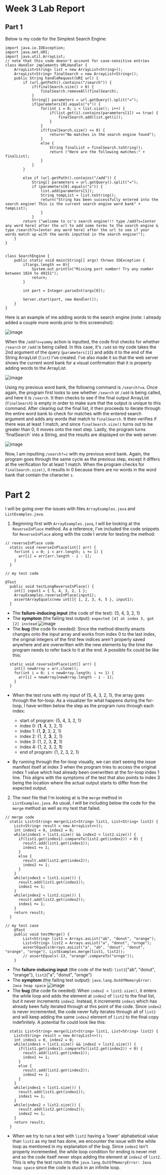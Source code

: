 # Week 3 Lab Report
## Part 1
Below is my code for the Simplest Search Engine:
```
import java.io.IOException;
import java.net.URI;
import java.util.ArrayList;
// note that this code doesn't account for case-sensitive entries
class Handler implements URLHandler {
    ArrayList<String> list = new ArrayList<String>();
    ArrayList<String> finalSearch = new ArrayList<String>();
    public String handleRequest(URI url) {
        if (url.getPath().contains("/search")) {
            if(finalSearch.size() > 0) {
                finalSearch.removeAll(finalSearch);
            }
            String[] parameters = url.getQuery().split("=");
            if(parameters[0].equals("s")) {
                for(int i = 0; i < list.size(); i++) {
                    if(list.get(i).contains(parameters[1]) == true) {
                        finalSearch.add(list.get(i));
                    }
                }
                if(finalSearch.size() <= 0) {
                    return("No matches in the search engine found");
                }
                else {
                    String finalList = finalSearch.toString();
                    return ("Here are the following matches:" + finalList);
                }
            }
        }

        else if (url.getPath().contains("/add")) {
            String[] parameters = url.getQuery().split("=");
            if (parameters[0].equals("s")) {
                list.add(parameters[1]);
                String tempList = list.toString();
                return("String has been successfully entered into the search engine! This is the current search engine word bank" + tempList);
                }
            }   
        return ("welcome to cc's search engine!!! type /add?s=[enter any word here] after the url to add some terms to the search engine & type /search?s=[enter any word here] after the url to see if your words match up with the words inputted in the search engine!");  
    }
}


class SearchEngine {
    public static void main(String[] args) throws IOException {
        if(args.length == 0){
            System.out.println("Missing port number! Try any number between 1024 to 49151");
            return;
        }

        int port = Integer.parseInt(args[0]);

        Server.start(port, new Handler());
    }
}
```
Here is an example of me adding words to the search engine (note: i already added a couple more words prior to this screenshot):

![image](images\better-testing-add.png)

When the `/add?s=yummy` action is inputted, the code first checks for whether `/search` or `/add` is being called. In this case, it's `/add` so my code takes the 2nd argument of the query (`parameters[1]`) and adds it to the end of the String ArrayList (`list`) I've created. I've also made it so that the web server shows the current word bank for a visual confirmation that it is properly adding words to the ArrayList.

![image](images\searching-a.png)

Using my previous word bank, the following command is `/search?=a`. Once again, the program first looks to see whether `/search` or `/add` is being called, and here it is `/search`. It then checks to see if the final output ArrayList (`finalSearch`) is empty in order to make sure that the output is unique to this command. After clearing out the final list, it then proceeds to iterate through the entire word bank to check for matches with the entered search argument and adds any words that match to `finalSearch`. It then verifies if there was at least 1 match, and since `finalSearch.size()` turns out to be greater than 0, it moves onto the next step. Lastly, the program turns 'finalSearch` into a String, and the results are displayed on the web server.

![image](images\searching-z.png)

Now, I am inputting `/search?=z` with my previous word bank. Again, the program goes through the same cycle as the previous step, except it differs at the verification for at least 1 match. When the program checks for `finalSearch.size()`, it results in 0 because there are no words in the word bank that contain the character `z`.

# Part 2 


I will be going over the issues with files `ArrayExamples.java` and `ListExamples.java`.

1. Beginning first with `ArrayExamples.java`, I will be looking at the `ReverseInPlace` method. As a reference, I've included the code snippets for `ReverseInPlace` along with the code I wrote for testing the method:
```  
// reverseInPlace code
  static void reverseInPlace(int[] arr) {
    for(int i = 0; i < arr.length; i += 1) {
      arr[i] = arr[arr.length - i - 1];
    }
  }

// my test code 

@Test
  public void testLongReverseInPlace() {
    int[] input1 = { 5, 4, 3, 2, 1 };
    ArrayExamples.reverseInPlace(input1);
    assertArrayEquals(new int[]{ 1, 2, 3, 4, 5 }, input1);
  }

```
- The **failure-inducing input** (the code of the test): {5, 4, 3, 2, 1}
- The **symptom** (the failing test output): ``expected [4] at index 3, got [2] instead`` ![image](images\reverseinplace-test-failed.jpg)
- The **bug** (the code fix needed): Since the method directly enacts changes onto the input array and works from index 0 to the last index, the original integers of the first few indices aren't properly saved anywhere and are overwritten with the new elements by the time the program needs to refer back to it at the end. A possible fix could be like this:
```
  static void reverseInPlace(int[] arr) {
    int[] newArray = arr.clone();
    for(int i = 0; i < newArray.length; i += 1) {
      arr[i] = newArray[newArray.length - i - 1];
    }
  }
```
- When the test runs with my input of {5, 4, 3, 2, 1}, the array goes through the for-loop. As a visualizer for what happens during the for-loop, I have written below the step as the program runs through each index:
    - start of program: {5, 4, 3, 2, 1}
    - index 0: {**1**, 4, 3, 2, 1}
    - index 1: {1, **2**, 3, 2, 1}
    - index 2: {1, 2, **3**, 2, 1}
    - index 3: {1, 2, 3, **2**, 1}
    - index 4: {1, 2, 3, 2, **1**}
    - end of program: {1, 2, 3, 2, 1}

- By running through the for-loop visually, we can start seeing the issue manifest itself at index 3 when the program tries to access the original index 1 value which had already been overwritten at the for-loop index 1 line. This aligns with the symptoms of the test that also points to index 3 being the location where the actual output starts to differ from the expected output.

2. The next file that I'm looking at is the `merge` method in `ListExamples.java`. As usual, I will be including below the code for the `merge` method as well as my test that failed.

```
// merge code
  static List<String> merge(List<String> list1, List<String> list2) {
    List<String> result = new ArrayList<>();
    int index1 = 0, index2 = 0;
    while(index1 < list1.size() && index2 < list2.size()) {
      if(list1.get(index1).compareTo(list2.get(index2)) < 0) { 
        result.add(list1.get(index1));
        index1 += 1;
      }
      else {
        result.add(list2.get(index2));
        index2 += 1;
      }
    }
    while(index1 < list1.size()) { 
      result.add(list1.get(index1));
      index1 += 1;
    }
    while(index2 < list2.size()) {
      result.add(list2.get(index2));
      index1 += 1; 
    }
    return result;
  }

// my test case
    @Test
    public void testMerge() {
        List<String> list1 = Arrays.asList("ab", "donut", "orange");
        List<String> list2 = Arrays.asList("a", "donut", "ornge");
        assertEquals(Arrays.asList("a", "ab", "donut", "donut", "orange", "ornge"), ListExamples.merge(list1, list2));
        // assertEquals(-13, "orange".compareTo("ornge"));
    }
```
- The **failure-inducing input** (the code of the test): `list1`{"ab", "donut", "orange"}, `list2`("a", "donut", "ornge")
- The **symptom** (the failing test output): ``java.lang.OutOfMemoryError: Java heap space``
![image](images\merge-test-failed.jpg)
- The **bug** (the code fix needed): When `index2 < list2.size()`, it enters the while loop and adds the element at `index2` of `list2` to the final list, but it never increments `index2`. Instead, it increments `index1` which has already been fully iterated through at this point of the code. Since `index2` is never incremented, the code never fully iterates through all of `list2` and will keep adding the same `index2` element of `list2` to the final copy indefinitely. A potential fix could look like this:
```
  static List<String> merge(List<String> list1, List<String> list2) {
    List<String> result = new ArrayList<>();
    int index1 = 0, index2 = 0;
    while(index1 < list1.size() && index2 < list2.size()) {
      if(list1.get(index1).compareTo(list2.get(index2)) < 0) { 
        result.add(list1.get(index1));
        index1 += 1;
      }
      else {
        result.add(list2.get(index2));
        index2 += 1;
      }
    }
    while(index1 < list1.size()) { 
      result.add(list1.get(index1));
      index1 += 1;
    }
    while(index2 < list2.size()) {
      result.add(list2.get(index2));
      index2 += 1; 
    }
    return result;
  }
```
- When we try to run a test with `list2` having a 'lower' alphabetical value than `list1` as my test has done, we encounter the issue with the while loop as mentioned in my explanation of the bug. Since `index2` isn't properly incremented, the while loop condition for ending is never met and so the code itself never stops adding the element at `index2` of `list2`. This is why the test runs into the ``java.lang.OutOfMemoryError: Java heap space`` since the code is stuck in an infinite loop. 



